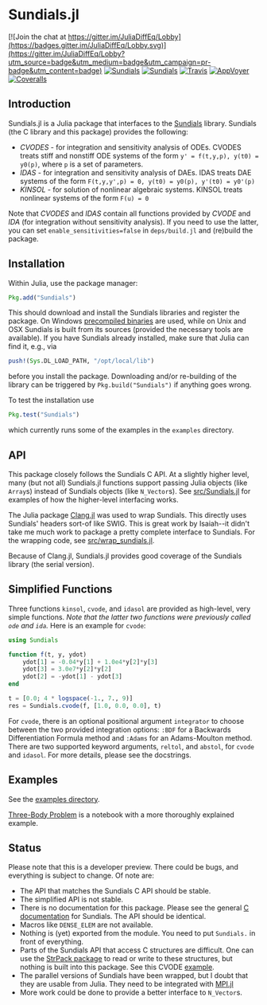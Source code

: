 Sundials.jl
===========

[![Join the chat at https://gitter.im/JuliaDiffEq/Lobby](https://badges.gitter.im/JuliaDiffEq/Lobby.svg)](https://gitter.im/JuliaDiffEq/Lobby?utm_source=badge&utm_medium=badge&utm_campaign=pr-badge&utm_content=badge)
[![Sundials](http://pkg.julialang.org/badges/Sundials_0.4.svg)](http://pkg.julialang.org/?pkg=Sundials)
[![Sundials](http://pkg.julialang.org/badges/Sundials_0.5.svg)](http://pkg.julialang.org/?pkg=Sundials)
[![Travis](https://travis-ci.org/JuliaDiffEq/Sundials.jl.svg?branch=master)](https://travis-ci.org/JuliaDiffEq/Sundials.jl)
[![AppVoyer](https://ci.appveyor.com/api/projects/status/s14c4i1sd322x6ko/branch/master?svg=true)](https://ci.appveyor.com/project/ChrisRackauckas/sundials-jl/branch/master)
[![Coveralls](https://coveralls.io/repos/github/JuliaDiffEq/Sundials.jl/badge.svg?branch=master)](https://coveralls.io/github/JuliaDiffEq/Sundials.jl?branch=master)

Introduction
------------

Sundials.jl is a Julia package that interfaces to the
[Sundials](https://computation.llnl.gov/casc/sundials/main.html)
library. Sundials (the C library and this package) provides the
following:

* *CVODES* - for integration and sensitivity analysis of ODEs.
          CVODES treats stiff and nonstiff ODE systems of the form
          `y' = f(t,y,p), y(t0) = y0(p)`,
          where `p` is a set of parameters.
* *IDAS*   - for integration and sensitivity analysis of DAEs.
          IDAS treats DAE systems of the form
          `F(t,y,y',p) = 0, y(t0) = y0(p), y'(t0) = y0'(p)`
* *KINSOL* - for solution of nonlinear algebraic systems.
          KINSOL treats nonlinear systems of the form
          `F(u) = 0`

Note that *CVODES* and *IDAS* contain all functions provided by *CVODE* and *IDA* (for integration
without sensitivity analysis). If you need to use the latter, you can set `enable_sensitivities=false`
in `deps/build.jl` and (re)build the package.

Installation
---

Within Julia, use the package manager:
```julia
Pkg.add("Sundials")
```
This should download and install the Sundials libraries and register the package. On Windows [precompiled binaries](http://sourceforge.net/projects/juliadeps-win/files)
are used, while on Unix and OSX Sundials is built from its sources (provided the necessary tools are
available). If you have Sundials already installed, make sure that Julia can find it, e.g., via
```julia
push!(Sys.DL_LOAD_PATH, "/opt/local/lib")
```
before you install the package. Downloading and/or re-building of the library can be triggered by `Pkg.build("Sundials")`
if anything goes wrong.

To test the installation use
```julia
Pkg.test("Sundials")
```
which currently runs some of the examples in the `examples` directory.

API
---

This package closely follows the Sundials C API. At a slightly higher
level, many (but not all) Sundials.jl functions support passing Julia
objects (like `Array`s) instead of Sundials objects (like `N_Vector`s).
See
[src/Sundials.jl](https://github.com/JuliaLang/Sundials.jl/blob/master/src/Sundials.jl)
for examples of how the higher-level interfacing works.

The Julia package [Clang.jl](https://github.com/ihnorton/Clang.jl) was
used to wrap Sundials. This directly uses Sundials' headers sort-of
like SWIG. This is great work by Isaiah--it didn't take me much work
to package a pretty complete interface to Sundials. For the wrapping
code, see
[src/wrap_sundials.jl](https://github.com/JuliaLang/Sundials.jl/blob/master/src/wrap_sundials.jl).

Because of Clang.jl, Sundials.jl provides good coverage of the Sundials
library (the serial version).

Simplified Functions
--------------------

Three functions `kinsol`, `cvode`, and `idasol` are provided as high-level,
very simple functions. *Note that the latter two functions were previously
called `ode` and `ida`.* Here is an example for `cvode`:

```julia
using Sundials

function f(t, y, ydot)
    ydot[1] = -0.04*y[1] + 1.0e4*y[2]*y[3]
    ydot[3] = 3.0e7*y[2]*y[2]
    ydot[2] = -ydot[1] - ydot[3]
end

t = [0.0; 4 * logspace(-1., 7., 9)]
res = Sundials.cvode(f, [1.0, 0.0, 0.0], t)
```

For `cvode`, there is an optional positional argument `integrator` to choose
between the two provided integration options: `:BDF` for a Backwards Differentiation
Formula method and `:Adams` for an Adams-Moulton method. There are two supported
keyword arguments, `reltol`, and `abstol`, for `cvode` and `idasol`. For more
details, please see the docstrings.

Examples
--------

See the [examples directory](https://github.com/JuliaLang/Sundials.jl/blob/master/examples).

[Three-Body Problem](http://nbviewer.ipython.org/github/pjpmarques/Julia-Modeling-the-World/blob/master/Three-Body%20Problem.ipynb) is a notebook with a more thoroughly explained example.


Status
------

Please note that this is a developer preview. There could be bugs, and
everything is subject to change. Of note are:

* The API that matches the Sundials C API should be stable.
* The simplified API is not stable.
* There is no documentation for this package. Please see the general
  [C documentation](https://computation.llnl.gov/casc/sundials/documentation/documentation.html)
  for Sundials. The API should be identical.
* Macros like `DENSE_ELEM` are not available.
* Nothing is (yet) exported from the module. You need to put `Sundials.`
  in front of everything.
* Parts of the Sundials API that access C structures are difficult.
  One can use the [StrPack package](https://github.com/pao/StrPack.jl)
  to read or write to these structures, but nothing is built into this
  package. See this CVODE
  [example](https://github.com/JuliaLang/Sundials.jl/blob/master/examples/cvode_Roberts_dns.jl#L26).
* The parallel versions of Sundials have been wrapped, but I doubt
  that they are usable from Julia. They need to be integrated with
  [MPI.jl](https://github.com/JuliaParallel/MPI.jl)
* More work could be done to provide a better interface to `N_Vector`s.

